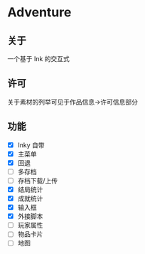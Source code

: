 # Adventure
## 关于
一个基于 Ink 的交互式

## 许可
关于素材的列举可见于作品信息->许可信息部分

## 功能
- [x] Inky 自带
- [x] 主菜单
- [x] 回退
- [ ] 多存档
- [ ] 存档下载/上传
- [x] 结局统计
- [x] 成就统计
- [x] 输入框
- [x] 外接脚本
- [ ] 玩家属性
- [ ] 物品卡片
- [ ] 地图
